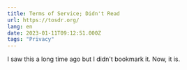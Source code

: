 ```yaml
---
title: Terms of Service; Didn't Read
url: https://tosdr.org/
lang: en
date: 2023-01-11T09:12:51.000Z
tags: "Privacy"
---
```


I saw this a long time ago but I didn't bookmark it. Now, it is.
